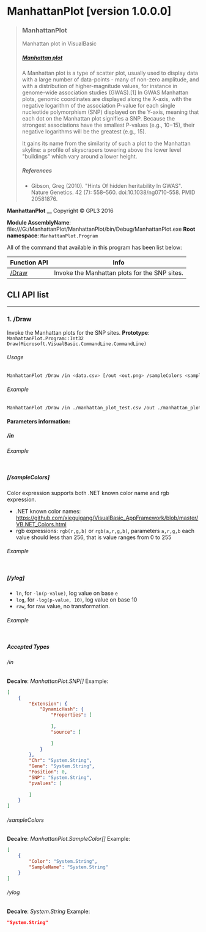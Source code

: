 ﻿# ManhattanPlot [version 1.0.0.0]
> 
> ### ManhattanPlot
> Manhattan plot in VisualBasic
> 
> ##### [Manhattan plot](https://en.wikipedia.org/wiki/Manhattan_plot)
> 
> A Manhattan plot is a type of scatter plot, usually used to display data with a large number of data-points - many of non-zero amplitude, and with a distribution of higher-magnitude values, for instance in genome-wide association studies (GWAS).[1] In GWAS Manhattan plots, genomic coordinates are displayed along the X-axis, with the negative logarithm of the association P-value for each single nucleotide polymorphism (SNP) displayed on the Y-axis, meaning that each dot on the Manhattan plot signifies a SNP. Because the strongest associations have the smallest P-values (e.g., 10−15), their negative logarithms will be the greatest (e.g., 15).
> 
> It gains its name from the similarity of such a plot to the Manhattan skyline: a profile of skyscrapers towering above the lower level "buildings" which vary around a lower height.
> 
> ##### References
> + Gibson, Greg (2010). "Hints Of hidden heritability In GWAS". Nature Genetics. 42 (7): 558–560. doi:10.1038/ng0710-558. PMID 20581876.

<!--more-->

**ManhattanPlot**
__
Copyright © GPL3 2016

**Module AssemblyName**: file:///G:/ManhattanPlot/ManhattanPlot/bin/Debug/ManhattanPlot.exe
**Root namespace**: ``ManhattanPlot.Program``


All of the command that available in this program has been list below:

|Function API|Info|
|------------|----|
|[/Draw](#/Draw)|Invoke the Manhattan plots for the SNP sites.|


## CLI API list
--------------------------
<h3 id="/Draw"> 1. /Draw</h3>

Invoke the Manhattan plots for the SNP sites.
**Prototype**: ``ManhattanPlot.Program::Int32 Draw(Microsoft.VisualBasic.CommandLine.CommandLine)``

###### Usage
```bash
ManhattanPlot /Draw /in <data.csv> [/out <out.png> /sampleColors <sample_colors.csv> /width 3000 /height 1440 /pt.size 25 /debug.label /equidistant /relative /ylog <ln/log/raw, default:=ln> /colorPattern <chr/sampleName/interval, default:=chr>]
```
###### Example
```bash
ManhattanPlot /Draw /in ./manhattan_plot_test.csv /out ./manhattan_plot_test.png
```



#### Parameters information:
##### /in

###### Example
```bash

```
##### [/sampleColors]
Color expression supports both .NET known color name and rgb expression.

+ .NET known color names: https://github.com/xieguigang/VisualBasic_AppFramework/blob/master/VB.NET_Colors.html
+ rgb expressions: ``rgb(r,g,b)`` or ``rgb(a,r,g,b)``, parameters ``a,r,g,b`` each value should less than 256, that is value ranges from 0 to 255

###### Example
```bash

```
##### [/ylog]

+ ``ln``, for ``-ln(p-value)``, log value on base ``e``
+ ``log``, for ``-log(p-value, 10)``, log value on base 10
+ ``raw``, for raw value, no transformation.

###### Example
```bash

```
##### Accepted Types
###### /in
**Decalre**:  _ManhattanPlot.SNP[]_
Example: 
```json
[
    {
        "Extension": {
            "DynamicHash": {
                "Properties": [
                    
                ],
                "source": [
                    
                ]
            }
        },
        "Chr": "System.String",
        "Gene": "System.String",
        "Position": 0,
        "SNP": "System.String",
        "pvalues": [
            
        ]
    }
]
```

###### /sampleColors
**Decalre**:  _ManhattanPlot.SampleColor[]_
Example: 
```json
[
    {
        "Color": "System.String",
        "SampleName": "System.String"
    }
]
```

###### /ylog
**Decalre**:  _System.String_
Example: 
```json
"System.String"
```

